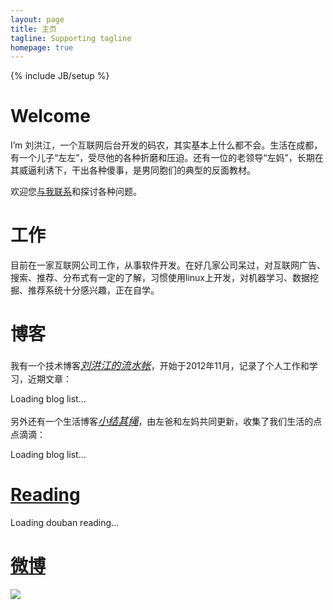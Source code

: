 ```yaml
---
layout: page
title: 主页
tagline: Supporting tagline
homepage: true
---
```

{% include JB/setup %}

<h1 class="emphnext">Welcome</h1>

I’m 刘洪江，一个互联网后台开发的码农，其实基本上什么都不会。生活在成都，有一个儿子“左左”，受尽他的各种折磨和压迫。还有一位的老领导“左妈”，长期在其威逼利诱下，干出各种傻事，是男同胞们的典型的反面教材。

欢迎您[与我联系](/msgboard.html)和探讨各种问题。

<div class="section">
<h1 id="work">工作</h1>

<p>目前在一家互联网公司工作，从事软件开发。在好几家公司呆过，对互联网广告、搜索、推荐、分布式有一定的了解，习惯使用linux上开发，对机器学习、数据挖掘、推荐系统十分感兴趣，正在自学。</p>

</div>

<div class="section" id="tech-posts-list">
<h1 id="blogs">博客</h1>

<p>我有一个技术博客<em class="tag_box"><a href="/tech/" style="font-size:115%">刘洪江的流水帐</a></em>，开始于2012年11月，记录了个人工作和学习，近期文章：</p>

<p class="loading"> Loading blog list...</p>
</div>

<div class="section" id="life-posts-list">

<p>另外还有一个生活博客<em class="tag_box"><a href="/life/" style="font-size:115%">小结其绳</a></em>，由左爸和左妈共同更新，收集了我们生活的点点滴滴：</p>

<p class="loading"> Loading blog list...</p>
</div>

<div class="section">
    <h1 id="reading"><a href="http://book.douban.com/people/63148093/" title="豆瓣读书">Reading</a></h1>
    <div class="douban" id="douban-reading">
        <p class="loading"> Loading douban reading...</p>
    </div>
</div>

<div class="section">
    <h1 id="weibo"><a href="http://www.weibo.com/andewliuhj" title="新浪微博">微博</a></h1>
    <div>
        <p><a href="http://weibo.com/u/1462341965?s=6uyXnP" target="_blank"><img border="0" src="http://service.t.sina.com.cn/widget/qmd/1462341965/cf6aa5de/1.png"/></a></p>
    </div>
</div>

